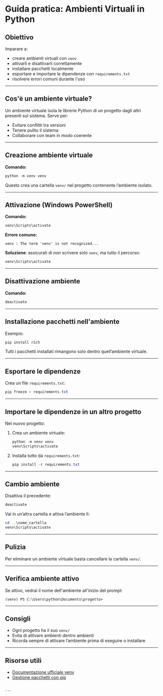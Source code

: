 # Guida pratica: Ambienti Virtuali in Python

## Obiettivo

Imparare a:
- creare ambienti virtuali con `venv`
- attivarli e disattivarli correttamente
- installare pacchetti localmente
- esportare e importare le dipendenze con `requirements.txt`
- risolvere errori comuni durante l'uso

---

## Cos'è un ambiente virtuale?

Un ambiente virtuale isola le librerie Python di un progetto dagli altri presenti sul sistema. Serve per:

- Evitare conflitti tra versioni
- Tenere pulito il sistema
- Collaborare con team in modo coerente

---

## Creazione ambiente virtuale

**Comando:**

```powershell
python -m venv venv
```

Questo crea una cartella `venv/` nel progetto contenente l’ambiente isolato.

---

## Attivazione (Windows PowerShell)

**Comando:**

```powershell
venv\Scripts\activate
```

**Errore comune:**

```
venv : The term 'venv' is not recognized...
```

**Soluzione**: assicurati di non scrivere solo `venv`, ma tutto il percorso:

```powershell
venv\Scripts\activate
```

---

## Disattivazione ambiente

**Comando:**

```powershell
deactivate
```

---

## Installazione pacchetti nell'ambiente

Esempio:

```powershell
pip install rich
```

Tutti i pacchetti installati rimangono solo dentro quell’ambiente virtuale.

---

## Esportare le dipendenze

Crea un file `requirements.txt`:

```powershell
pip freeze > requirements.txt
```

---

## Importare le dipendenze in un altro progetto

Nel nuovo progetto:

1. Crea un ambiente virtuale:
   ```powershell
   python -m venv venv
   venv\Scripts\activate
   ```

2. Installa tutto da `requirements.txt`:
   ```powershell
   pip install -r requirements.txt
   ```

---

## Cambio ambiente

Disattiva il precedente:

```powershell
deactivate
```

Vai in un’altra cartella e attiva l’ambiente lì:

```powershell
cd ..\nome_cartella
venv\Scripts\activate
```

---

## Pulizia

Per eliminare un ambiente virtuale basta cancellare la cartella `venv/`.

---

## Verifica ambiente attivo

Se attivo, vedrai il nome dell'ambiente all'inizio del prompt:

```
(venv) PS C:\Users\python\Documents\progetto>
```

---

## Consigli

- Ogni progetto ha il suo `venv/`
- Evita di attivare ambienti dentro ambienti
- Ricorda sempre di attivare l’ambiente prima di eseguire o installare

---

## Risorse utili

- [Documentazione ufficiale venv](https://docs.python.org/3/library/venv.html)
- [Gestione pacchetti con pip](https://pip.pypa.io/en/stable/)
```

---
